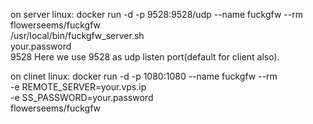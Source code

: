 on server linux:
docker run -d -p 9528:9528/udp --name fuckgfw --rm \
flowerseems/fuckgfw \
/usr/local/bin/fuckgfw_server.sh \
your.password \
9528
Here we use 9528 as udp listen port(default for client also).

on clinet linux:
docker run -d -p 1080:1080 --name fuckgfw --rm \
-e REMOTE_SERVER=your.vps.ip \
-e SS_PASSWORD=your.password \
flowerseems/fuckgfw
